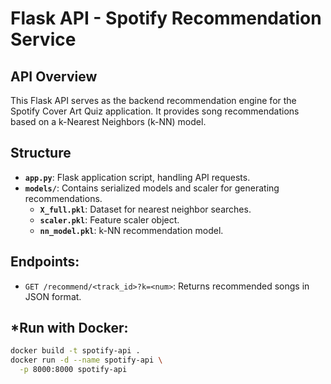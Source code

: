 # Flask API - Spotify Recommendation Service

## API Overview

This Flask API serves as the backend recommendation engine for the Spotify Cover Art Quiz application. It provides song recommendations based on a k-Nearest Neighbors (k-NN) model.

## Structure

- **`app.py`**: Flask application script, handling API requests.
- **`models/`**: Contains serialized models and scaler for generating recommendations.
  - **`X_full.pkl`**: Dataset for nearest neighbor searches.
  - **`scaler.pkl`**: Feature scaler object.
  - **`nn_model.pkl`**: k-NN recommendation model.

## Endpoints:

- `GET /recommend/<track_id>?k=<num>`: Returns recommended songs in JSON format.

## *Run with Docker:

```bash
docker build -t spotify-api .
docker run -d --name spotify-api \
  -p 8000:8000 spotify-api
```
